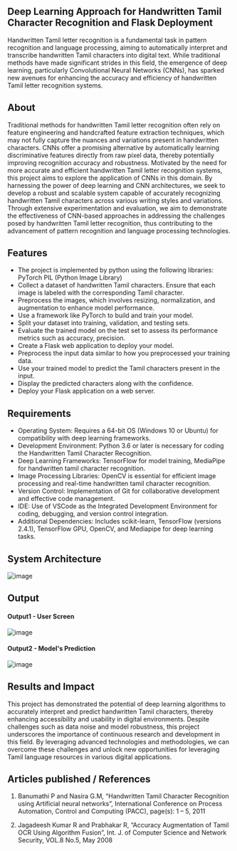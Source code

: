 ## Deep Learning Approach for Handwritten Tamil Character Recognition and Flask Deployment
Handwritten Tamil letter recognition is a fundamental task in pattern recognition and language processing, aiming to automatically interpret and transcribe handwritten Tamil characters into digital text. While traditional methods have made significant strides in this field, the emergence of deep learning, particularly Convolutional Neural Networks (CNNs), has sparked new avenues for enhancing the accuracy and efficiency of handwritten Tamil letter recognition systems.

## About
Traditional methods for handwritten Tamil letter recognition often rely on feature engineering and handcrafted feature extraction techniques, which may not fully capture the nuances and variations present in handwritten characters. CNNs offer a promising alternative by automatically learning discriminative features directly from raw pixel data, thereby potentially improving recognition accuracy and robustness. Motivated by the need for more accurate and efficient handwritten Tamil letter recognition systems, this project aims to explore the application of CNNs in this domain. By harnessing the power of deep learning and CNN architectures, we seek to develop a robust and scalable system capable of accurately recognizing handwritten Tamil characters across various writing styles and variations. Through extensive experimentation and evaluation, we aim to demonstrate the effectiveness of CNN-based approaches in addressing the challenges posed by handwritten Tamil letter recognition, thus contributing to the advancement of pattern recognition and language processing technologies.

## Features
* The project is implemented by python using the following libraries:
PyTorch
PIL (Python Image Library)
* Collect a dataset of handwritten Tamil characters. Ensure that each image is labeled with the corresponding Tamil character.
* Preprocess the images, which involves resizing, normalization, and augmentation to enhance model performance. 
* Use a framework like PyTorch to build and train your model.
* Split your dataset into training, validation, and testing sets.
* Evaluate the trained model on the test set to assess its performance metrics such as accuracy, precision.
* Create a Flask web application to deploy your model.
* Preprocess the input data similar to how you preprocessed your training data.
* Use your trained model to predict the Tamil characters present in the input.
* Display the predicted characters along with the confidence.
* Deploy your Flask application on a web server.

## Requirements
* Operating System: Requires a 64-bit OS (Windows 10 or Ubuntu) for compatibility with deep learning frameworks.
* Development Environment: Python 3.6 or later is necessary for coding the Handwritten Tamil Character Recognition.
* Deep Learning Frameworks: TensorFlow for model training, MediaPipe for handwritten tamil character recognition.
* Image Processing Libraries: OpenCV is essential for efficient image processing and real-time handwritten tamil character recognition.
* Version Control: Implementation of Git for collaborative development and effective code management.
* IDE: Use of VSCode as the Integrated Development Environment for coding, debugging, and version control integration.
* Additional Dependencies: Includes scikit-learn, TensorFlow (versions 2.4.1), TensorFlow GPU, OpenCV, and Mediapipe for deep learning tasks.

## System Architecture
![image](https://github.com/Sandhyacharu/Handwritten-Tamil-Character-Recognition/assets/75235167/886c1d07-5866-482e-b3cb-8fe57daf05e2)

## Output
#### Output1 - User Screen

![image](https://github.com/Sandhyacharu/Handwritten-Tamil-Character-Recognition/assets/75235167/881629e8-5a35-4a95-943f-dd1e204e4d8f)

#### Output2 - Model's Prediction
![image](https://github.com/Sandhyacharu/Handwritten-Tamil-Character-Recognition/assets/75235167/d1d65269-f914-4055-908a-a1730ad67b21)

## Results and Impact
This project has demonstrated the potential of deep learning algorithms to accurately interpret and predict handwritten Tamil characters, thereby enhancing accessibility and usability in digital environments. Despite challenges such as data noise and model robustness, this project underscores the importance of continuous research and development in this field. By leveraging advanced technologies and methodologies, we can overcome these challenges and unlock new opportunities for leveraging Tamil language resources in various digital applications. 

## Articles published / References
1. Banumathi P and Nasira G.M, “Handwritten Tamil Character Recognition using Artificial neural networks”, International Conference on Process Automation, Control and Computing (PACC),  page(s): 1 – 5, 2011

2. Jagadeesh Kumar R and Prabhakar R, “Accuracy Augmentation of Tamil OCR Using Algorithm Fusion”, Int.  J. of Computer Science and Network Security, VOL.8 No.5, May 2008






